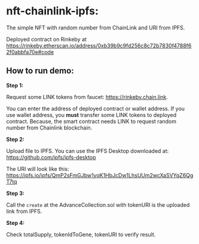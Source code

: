 # nft-chainlink-ipfs:

The simple NFT with random number from ChainLink and URI from IPFS.

Deployed contract on Rinkeby at https://rinkeby.etherscan.io/address/0xb39b9c9fd256c8c72b7830f4788f62f0abbfa70e#code

## How to run demo:

**Step 1:**

Request some LINK tokens from faucet: https://rinkeby.chain.link. 

You can enter the address of deployed contract or wallet address. If you use wallet address, you **must** transfer some LINK tokens to deployed contract. Because, the smart contract needs LINK to request random number from Chainlink blockchain.

**Step 2:**

Upload file to IPFS. You can use the IPFS Desktop downloaded at: https://github.com/ipfs/ipfs-desktop

The URI will look like this: https://ipfs.io/ipfs/QmP2sFmGJbw1yqK1HbJcDw1LhsUUm2wcXaSVYqZ6QgT7tq

**Step 3:**

Call the `create` at the AdvanceCollection.sol with tokenURI is the uploaded link from IPFS.

**Step 4:**

Check totalSupply, tokenIdToGene, tokenURI to verify result. 